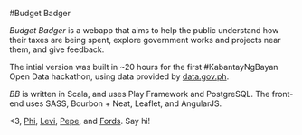 #Budget Badger

_Budget Badger_ is a webapp that aims to help the public understand how their taxes are being spent, explore government works and projects near them, and give feedback.

The intial version was built in ~20 hours for the first #KabantayNgBayan Open Data hackathon, using data provided by [data.gov.ph](http://data.gov.ph).

_BB_ is written in Scala, and uses Play Framework and PostgreSQL. The front-end uses SASS, Bourbon + Neat, Leaflet, and AngularJS.

<3, [Phi](http://twitter.com/_phi), [Levi](http://twitter.com/levi_io), [Pepe](http://twitter.com/syk0saje), and [Fords](http://twitter.com/pordaaan). Say hi!